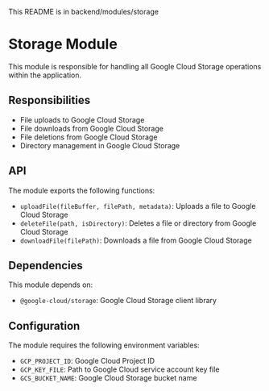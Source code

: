 This README is in backend/modules/storage

# Storage Module

This module is responsible for handling all Google Cloud Storage operations within the application.

## Responsibilities

- File uploads to Google Cloud Storage
- File downloads from Google Cloud Storage
- File deletions from Google Cloud Storage
- Directory management in Google Cloud Storage

## API

The module exports the following functions:

- `uploadFile(fileBuffer, filePath, metadata)`: Uploads a file to Google Cloud Storage
- `deleteFile(path, isDirectory)`: Deletes a file or directory from Google Cloud Storage
- `downloadFile(filePath)`: Downloads a file from Google Cloud Storage

## Dependencies

This module depends on:
- `@google-cloud/storage`: Google Cloud Storage client library

## Configuration

The module requires the following environment variables:
- `GCP_PROJECT_ID`: Google Cloud Project ID
- `GCP_KEY_FILE`: Path to Google Cloud service account key file
- `GCS_BUCKET_NAME`: Google Cloud Storage bucket name